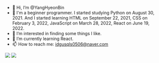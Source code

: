- 👋 Hi, I’m @YangHyeonBin
- 🌱 I'm a beginner programmer. I started studying Python on August 30, 2021. And I started learning HTML on September 22, 2021, CSS on February 3, 2022, JavaScript on March 28, 2022, React on June 19, 2022.
- 👀 I’m interested in finding some things I like.
- 🌱 I’m currently learning React.
- 📫 How to reach me: idgusqls0506@naver.com


<img src="https://github-readme-stats.vercel.app/api?username=YangHyeonBin&show_icons=true"/>

<img src="https://github-readme-stats.vercel.app/api/top-langs?username=YangHyeonBin&layout=compact"/>


<!---
YangHyeonBin/YangHyeonBin is a ✨ special ✨ repository because its `README.md` (this file) appears on your GitHub profile.
You can click the Preview link to take a look at your changes.
--->
